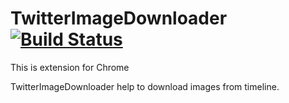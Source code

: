 # TwitterImageDownloader[![Build Status](https://travis-ci.org/Eivy/TwitterImageDownloader.svg?branch=master)](https://travis-ci.org/Eivy/TwitterImageDownloader)

This is extension for Chrome

TwitterImageDownloader help to download images from timeline.
